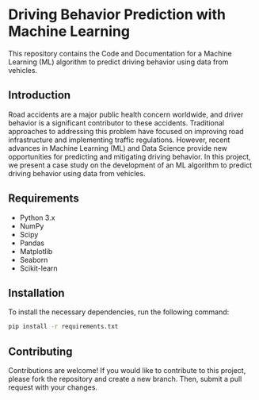 # Driving Behavior Prediction with Machine Learning

This repository contains the Code and Documentation for a Machine Learning (ML) algorithm to predict driving behavior using data from vehicles.

## Introduction
Road accidents are a major public health concern worldwide, and driver behavior is a significant contributor to these accidents. Traditional approaches to addressing this problem have focused on improving road infrastructure and implementing traffic regulations. However, recent advances in Machine Learning (ML) and Data Science provide new opportunities for predicting and mitigating driving behavior. In this project, we present a case study on the development of an ML algorithm to predict driving behavior using data from vehicles.

## Requirements
- Python 3.x
- NumPy
- Scipy
- Pandas
- Matplotlib
- Seaborn
- Scikit-learn

## Installation
To install the necessary dependencies, run the following command:
```bash 
pip install -r requirements.txt
```

## Contributing
Contributions are welcome! If you would like to contribute to this project, please fork the repository and create a new branch. Then, submit a pull request with your changes.
